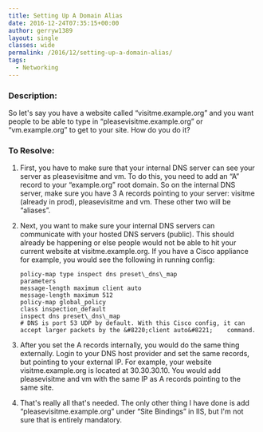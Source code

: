 ```yaml
---
title: Setting Up A Domain Alias
date: 2016-12-24T07:35:15+00:00
author: gerryw1389
layout: single
classes: wide
permalink: /2016/12/setting-up-a-domain-alias/
tags:
  - Networking
---
```

<!--more-->

### Description:

So let's say you have a website called &#8220;visitme.example.org&#8221; and you want people to be able to type in &#8220;pleasevisitme.example.org&#8221; or &#8220;vm.example.org&#8221; to get to your site. How do you do it?

### To Resolve:

1. First, you have to make sure that your internal DNS server can see your server as pleasevisitme and vm. To do this, you need to add an &#8220;A&#8221; record to your &#8220;example.org&#8221; root domain. So on the internal DNS server, make sure you have 3 A records pointing to your server: visitme (already in prod), pleasevisitme and vm. These other two will be &#8220;aliases&#8221;.

1. Next, you want to make sure your internal DNS servers can communicate with your hosted DNS servers (public). This should already be happening or else people would not be able to hit your current website at visitme.example.org. If you have a Cisco appliance for example, you would see the following in running config:

   ```escape
   policy-map type inspect dns preset\_dns\_map  
   parameters  
   message-length maximum client auto  
   message-length maximum 512  
   policy-map global_policy  
   class inspection_default  
   inspect dns preset\_dns\_map
   # DNS is port 53 UDP by default. With this Cisco config, it can accept larger packets by the &#8220;client auto&#8221;    command.
   ```



3. After you set the A records internally, you would do the same thing externally. Login to your DNS host provider and set the same records, but pointing to your external IP. For example, your website visitme.example.org is located at 30.30.30.10. You would add pleasevisitme and vm with the same IP as A records pointing to the same site.

4. That's really all that's needed. The only other thing I have done is add &#8220;pleasevisitme.example.org&#8221; under &#8220;Site Bindings&#8221; in IIS, but I'm not sure that is entirely mandatory.